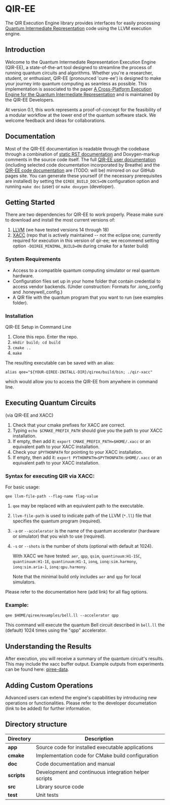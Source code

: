 # QIR-EE

The QIR Execution Engine library provides interfaces for easily processing
[Quantum Intermediate
Representation](https://github.com/qir-alliance/qir-spec/) code using the LLVM
execution engine.

## Introduction

Welcome to the Quantum Intermediate Representation Execution Engine (QIR-EE), a
state-of-the-art tool designed to streamline the process of running quantum
circuits and algorithms. Whether you're a researcher, student, or enthusiast,
QIR-EE (pronounced 'cure-ee') is designed to make your journey into quantum
computing as seamless as possible. This implementation is associated to the
paper [A Cross-Platform Execution Engine for the Quantum Intermediate
Representation](https://doi.org/10.48550/arXiv.2404.14299) and is maintained by
the QIR-EE Developers.

At version 0.1, this work represents a proof-of-concept for the feasibility of
a modular workflow at the lower end of the quantum software stack. We welcome
feedback and ideas for collaborations.

## Documentation

Most of the QIR-EE documentation is readable through the codebase through a
combination of [static RST documentation](doc/index.rst) and Doxygen-markup
comments in the source code itself. The full [QIR-EE user
documentation][user-docs] (including selected code documentation incorporated
by Breathe) and the [QIR-EE code documentation][dev-docs] are (TODO: will
be) mirrored on
our GitHub pages site. You can generate these yourself (if the necessary
prerequisites are installed) by
setting the `QIREE_BUILD_DOCS=ON` configuration option and running `make
doc` (user) or `make doxygen` (developer).

[user-docs]: https://ornl-qci.github.io/qir-ee/user/index.html
[dev-docs]: https://ornl-qci.github.io/qir-ee/dev/index.html

## Getting Started

There are two dependencies for QIR-EE to work properly. Please make sure to
download and install the most current versions of:
1. [LLVM](https://releases.llvm.org/) (we have tested versions 14 through 18)
2. [XACC](https://github.com/ORNL-QCI/xacc) (repo that is actively 
   maintained -- not the eclipse one; currently required for execution in 
   this version of qir-ee; we recommend setting option `-DQIREE_MINIMAL_BUILD=ON`
   during cmake for a faster build)

### System Requirements

- Access to a compatible quantum computing simulator or real quantum hardware.
- Configuration files set up in your home folder that contain credential to
  access vendor backends. (Under construction: Formats for .ionq_config and
  .honeywell_config.)
- A QIR file with the quantum program that you want to run (see examples folder).

### Installation

QIR-EE Setup in Command Line

1. Clone this repo. Enter the repo.
2. `mkdir build; cd build`
3. `cmake ..`
4. `make`

The resulting executable can be saved with an alias: 

`alias qee="${YOUR-QIREE-INSTALL-DIR}/qiree/build/bin; ./qir-xacc"`

which would allow you to access the QIR-EE from anywhere in command line.

## Executing Quantum Circuits
(via QIR-EE and XACC)

1. Check that your cmake prefixes for XACC are correct.
2. Typing `echo $CMAKE_PREFIX_PATH` should give you the path to your XACC
   installation.
3. If empty, then add it: `export CMAKE_PREFIX_PATH=$HOME/.xacc` or an
   equivalent path to your XACC installation.
4. Check your `$PYTHONPATH` for pointing to your XACC installation.
5. If empty, then add it: `export PYTHONPATH=$PYTHONPATH:$HOME/.xacc` or an
   equivalent path to your XACC installation.

### Syntax for executing QIR via XACC:

For basic usage:

```
qee llvm-file-path --flag-name flag-value
```
1. `qee` may be replaced with an equivalent path to the executable.
2. `llvm-file-path` is used to indicate path of the LLVM (`*.ll`) file that
   specifies the quantum program (required).
3. `-a` or `--accelerator` is the name of the quantum accelerator (hardware or
   simulator) that you wish to use (required).
4. `-s` or `--shots` is the number of shots (optional with default at 1024).

   With XACC we have tested: `aer`, `qpp`, `qsim`, `quantinuum:H1-1SC`, `quantinuum:H1-1E`, 
   `quantinuum:H1-1`, `ionq`, `ionq:sim.harmony`, `ionq:sim.aria-1`, `ionq:qpu.harmony`.

   Note that the minimal build only includes `aer` and `qpp` for local simulators.

Please refer to the documentation here (add link) for all flag options.

### Example:

```
qee $HOME/qiree/examples/bell.ll --accelerator qpp
```

This command will execute the quantum Bell circuit described in `bell.ll` the
(default) 1024 times using the "qpp" accelerator.

## Understanding the Results

After execution, you will receive a summary of the quantum circuit's results.
This may include the xacc buffer output. Example outputs from experiments can
be found here: [qiree-data](https://github.com/wongey/qiree-data).

## Adding Custom Operations

Advanced users can extend the engine's capabilities by introducing new
operations or functionalities. Please refer to the developer documetation (link
to be added) for further information.

## Directory structure

| **Directory** | **Description**                                       |
| ------------- | ---------------                                       |
| **app**       | Source code for installed executable applications     |
| **cmake**     | Implementation code for CMake build configuration     |
| **doc**       | Code documentation and manual                         |
| **scripts**   | Development and continuous integration helper scripts |
| **src**       | Library source code                                   |
| **test**      | Unit tests                                            |

